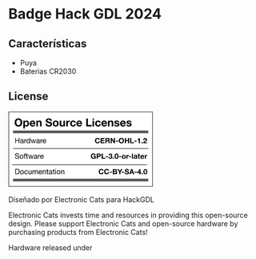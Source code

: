 
# Badge Hack GDL 2024


## Características

- Puya
- Baterias CR2030

## License
<a>
  <img src="https://github.com/ElectronicCats/AjoloteBoard/raw/master/OpenSourceLicense.png" height="150" />
</a>

Diseñado por Electronic Cats para HackGDL

Electronic Cats invests time and resources in providing this open-source design. Please support Electronic Cats and open-source hardware by purchasing products from Electronic Cats!

Hardware released under 
